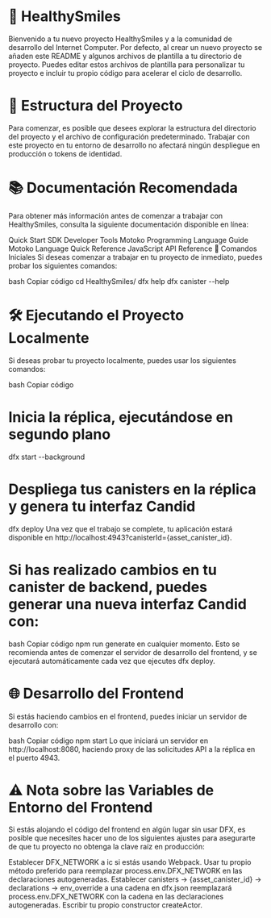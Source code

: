 # 🦷 HealthySmiles
Bienvenido a tu nuevo proyecto HealthySmiles y a la comunidad de desarrollo del Internet Computer. Por defecto, al crear un nuevo proyecto se añaden este README y algunos archivos de plantilla a tu directorio de proyecto. Puedes editar estos archivos de plantilla para personalizar tu proyecto e incluir tu propio código para acelerar el ciclo de desarrollo.

# 📁 Estructura del Proyecto
Para comenzar, es posible que desees explorar la estructura del directorio del proyecto y el archivo de configuración predeterminado. Trabajar con este proyecto en tu entorno de desarrollo no afectará ningún despliegue en producción o tokens de identidad.

# 📚 Documentación Recomendada
Para obtener más información antes de comenzar a trabajar con HealthySmiles, consulta la siguiente documentación disponible en línea:

Quick Start
SDK Developer Tools
Motoko Programming Language Guide
Motoko Language Quick Reference
JavaScript API Reference
🚀 Comandos Iniciales
Si deseas comenzar a trabajar en tu proyecto de inmediato, puedes probar los siguientes comandos:

bash
Copiar código
cd HealthySmiles/
dfx help
dfx canister --help
# 🛠️ Ejecutando el Proyecto Localmente
Si deseas probar tu proyecto localmente, puedes usar los siguientes comandos:

bash
Copiar código
# Inicia la réplica, ejecutándose en segundo plano
dfx start --background

# Despliega tus canisters en la réplica y genera tu interfaz Candid
dfx deploy
Una vez que el trabajo se complete, tu aplicación estará disponible en http://localhost:4943?canisterId={asset_canister_id}.

# Si has realizado cambios en tu canister de backend, puedes generar una nueva interfaz Candid con:

bash
Copiar código
npm run generate
en cualquier momento. Esto se recomienda antes de comenzar el servidor de desarrollo del frontend, y se ejecutará automáticamente cada vez que ejecutes dfx deploy.

# 🌐 Desarrollo del Frontend
Si estás haciendo cambios en el frontend, puedes iniciar un servidor de desarrollo con:

bash
Copiar código
npm start
Lo que iniciará un servidor en http://localhost:8080, haciendo proxy de las solicitudes API a la réplica en el puerto 4943.

# ⚠️ Nota sobre las Variables de Entorno del Frontend
Si estás alojando el código del frontend en algún lugar sin usar DFX, es posible que necesites hacer uno de los siguientes ajustes para asegurarte de que tu proyecto no obtenga la clave raíz en producción:

Establecer DFX_NETWORK a ic si estás usando Webpack.
Usar tu propio método preferido para reemplazar process.env.DFX_NETWORK en las declaraciones autogeneradas.
Establecer canisters -> {asset_canister_id} -> declarations -> env_override a una cadena en dfx.json reemplazará process.env.DFX_NETWORK con la cadena en las declaraciones autogeneradas.
Escribir tu propio constructor createActor.
